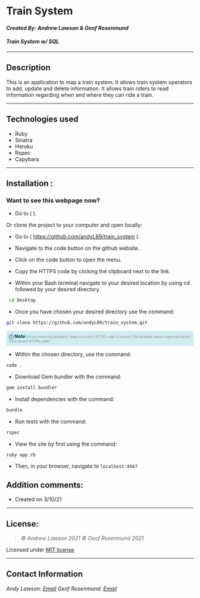 # Train System
#### *Created By: Andrew Lawson & Geof Rosenmund*
#### *Train System w/ SQL*

* * *

## Description
This is an application to map a train system. It allows train system operators to add, update and delete information. It allows train riders to read information regarding when and where they can ride a train.
* * *

## Technologies used
* Ruby
* Sinatra
* Heroku
* Rspec
* Capybara

* * *


## Installation :
### Want to see this webpage now?

* Go to (  ).

Or clone the project to your computer and open locally:

* Go to ( https://github.com/andyL89/train_system ).

*  Navigate to the code button on the github website.

* Click on the code button to open the menu.

- Copy the HTTPS code by clicking the clipboard next to the link.

- Within your Bash terminal navigate to your desired location by using cd followed by your desired directory.

```bash
 cd Desktop
```

- Once you have chosen your desired directory use the command:
```bash
git clone https://github.com/andyL89/train_system.git
```

<div
  style="
    background-color: #d1ecf1;
    color: grey; padding: 6px;
    font-size: 9px;
    border-radius: 5px;
    border: 1px solid #d4ecf1;
    margin-bottom: 12px"
>
  <span
    style="
      font-size: 12px;
      font-weight: 600;
      color: #0c5460;"
  >
    ⓘ
  </span>
  <span
    style="
      font-size: 12px;
      font-weight: 900;
      color: #0c5460;
      margin-bottom: 24px"
  >
    Note :
  </span>
  If you have any problems make sure your HTTPS code is correct! The example above might not be the most recent HTTPS code!
</div>


* Within the chosen directory, use the command:

``` bash
code .
```

* Download Gem bundler with the command:

``` bash
gem install bundler
```

* Install dependencies with the command:

``` bash
bundle
```

* Run tests with the command:

``` bash
rspec
```

* View the site by first using the command:

``` bash
ruby app.rb
```

* Then, in your browser, navigate to `localhost:4567`

## Addition comments:
* Created on 3/10/21


* * *

## License:
> *&copy; Andrew Lawson 2021*
> *&copy; Geof Rosenmund 2021*

Licensed under [MIT license](https://mit-license.org/)

* * *

## Contact Information
_Andy Lawson: [Email](alawson89@gmail.com)_
_Geof Rosenmund: [Email](geof.rosenmunds.email@gmail.com)_